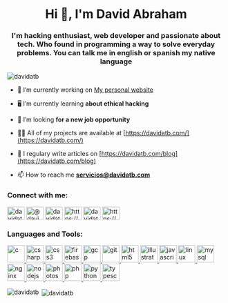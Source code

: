 <h1 align="center">Hi 👋, I'm David Abraham</h1>
<h3 align="center">I'm hacking enthusiast, web developer and passionate about tech. Who found in programming a way to solve everyday problems. You can talk me in english or spanish my native language</h3>

<p align="left"> <img src="https://komarev.com/ghpvc/?username=davidatb" alt="davidatb" /> </p>

- 💼 I’m currently working on [My personal website](https://davidatb.com/)

- 🖥 I’m currently learning **about ethical hacking**

- 🔎 I’m looking **for a new job opportunity**

- 👨‍💻 All of my projects are available at [https://davidatb.com/](https://davidatb.com/)

- 📝 I regulary write articles on [https://davidatb.com/blog](https://davidatb.com/blog)

- 📫 How to reach me **servicios@davidatb.com**

<p align="left">
<h3 align="left">Connect with me:</h3>
<a href="https://codepen.io/davidatb" target="blank"><img align="center" src="https://cdn.jsdelivr.net/npm/simple-icons@3.0.1/icons/codepen.svg" alt="davidatb" height="30" width="40" /></a>
<a href="https://twitter.com/@davidatb_com" target="blank"><img align="center" src="https://cdn.jsdelivr.net/npm/simple-icons@3.0.1/icons/twitter.svg" alt="@davidatb_com" height="30" width="40" /></a>
<a href="https://linkedin.com/in/davidatb" target="blank"><img align="center" src="https://cdn.jsdelivr.net/npm/simple-icons@3.0.1/icons/linkedin.svg" alt="davidatb" height="30" width="40" /></a>
<a href="https://fb.com/https://www.facebook.com/pages/category/science--technology---engineering/davidatb-366768844037999/" target="blank"><img align="center" src="https://cdn.jsdelivr.net/npm/simple-icons@3.0.1/icons/facebook.svg" alt="https://www.facebook.com/pages/category/science--technology---engineering/davidatb-366768844037999/" height="30" width="40" /></a>
<a href="https://instagram.com/davidatb_com" target="blank"><img align="center" src="https://cdn.jsdelivr.net/npm/simple-icons@3.0.1/icons/instagram.svg" alt="davidatb_com" height="30" width="40" /></a>
<a href="https://www.youtube.com/c/https://www.youtube.com/channel/uctklxu48vxjd72favtrqqnq?view_as=subscriber" target="blank"><img align="center" src="https://cdn.jsdelivr.net/npm/simple-icons@3.0.1/icons/youtube.svg" alt="https://www.youtube.com/channel/uctklxu48vxjd72favtrqqnq?view_as=subscriber" height="30" width="40" /></a>
</p>

<h3 align="left">Languages and Tools:</h3>
<p align="left"> <a href="https://www.cprogramming.com/" target="_blank"> <img src="https://devicons.github.io/devicon/devicon.git/icons/c/c-original.svg" alt="c" width="40" height="40"/> </a> <a href="https://www.w3schools.com/cs/" target="_blank"> <img src="https://devicons.github.io/devicon/devicon.git/icons/csharp/csharp-original.svg" alt="csharp" width="40" height="40"/> </a> <a href="https://www.w3schools.com/css/" target="_blank"> <img src="https://devicons.github.io/devicon/devicon.git/icons/css3/css3-original-wordmark.svg" alt="css3" width="40" height="40"/> </a> <a href="https://firebase.google.com/" target="_blank"> <img src="https://www.vectorlogo.zone/logos/firebase/firebase-icon.svg" alt="firebase" width="40" height="40"/> </a> <a href="https://cloud.google.com" target="_blank"> <img src="https://www.vectorlogo.zone/logos/google_cloud/google_cloud-icon.svg" alt="gcp" width="40" height="40"/> </a> <a href="https://git-scm.com/" target="_blank"> <img src="https://www.vectorlogo.zone/logos/git-scm/git-scm-icon.svg" alt="git" width="40" height="40"/> </a> <a href="https://www.w3.org/html/" target="_blank"> <img src="https://devicons.github.io/devicon/devicon.git/icons/html5/html5-original-wordmark.svg" alt="html5" width="40" height="40"/> </a> <a href="https://www.adobe.com/in/products/illustrator.html" target="_blank"> <img src="https://www.vectorlogo.zone/logos/adobe_illustrator/adobe_illustrator-icon.svg" alt="illustrator" width="40" height="40"/> </a> <a href="https://developer.mozilla.org/en-US/docs/Web/JavaScript" target="_blank"> <img src="https://devicons.github.io/devicon/devicon.git/icons/javascript/javascript-original.svg" alt="javascript" width="40" height="40"/> </a> <a href="https://www.linux.org/" target="_blank"> <img src="https://devicons.github.io/devicon/devicon.git/icons/linux/linux-original.svg" alt="linux" width="40" height="40"/> </a> <a href="https://www.mysql.com/" target="_blank"> <img src="https://devicons.github.io/devicon/devicon.git/icons/mysql/mysql-original-wordmark.svg" alt="mysql" width="40" height="40"/> </a> <a href="https://www.nginx.com" target="_blank"> <img src="https://devicons.github.io/devicon/devicon.git/icons/nginx/nginx-original.svg" alt="nginx" width="40" height="40"/> </a> <a href="https://nodejs.org" target="_blank"> <img src="https://devicons.github.io/devicon/devicon.git/icons/nodejs/nodejs-original-wordmark.svg" alt="nodejs" width="40" height="40"/> </a> <a href="https://www.photoshop.com/en" target="_blank"> <img src="https://devicons.github.io/devicon/devicon.git/icons/photoshop/photoshop-plain.svg" alt="photoshop" width="40" height="40"/> </a> <a href="https://www.php.net" target="_blank"> <img src="https://devicons.github.io/devicon/devicon.git/icons/php/php-original.svg" alt="php" width="40" height="40"/> </a> <a href="https://www.python.org" target="_blank"> <img src="https://devicons.github.io/devicon/devicon.git/icons/python/python-original.svg" alt="python" width="40" height="40"/> </a> <a href="https://www.typescriptlang.org/" target="_blank"> <img src="https://devicons.github.io/devicon/devicon.git/icons/typescript/typescript-original.svg" alt="typescript" width="40" height="40"/> </a> </p>

<p><img align="left" src="https://github-readme-stats.vercel.app/api/top-langs/?username=davidatb&layout=compact" alt="davidatb" /></p>

<p>&nbsp;<img align="center" src="https://github-readme-stats.vercel.app/api?username=davidatb&show_icons=true" alt="davidatb" /></p>
